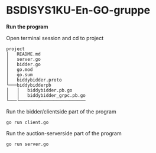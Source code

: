 
# BSDISYS1KU-En-GO-gruppe
**Run the program**

Open terminal session and cd to project
```
project
│   README.md
│   server.go
│   bidder.go
│   go.mod
│   go.sum
│   biddybidder.proto
└───biddybidderpb
│   │   biddybidder.pb.go
│   │   biddybidder_grpc.pb.go
└───└─────────────────────────
```

Run the bidder/clientside part of the program
```
go run client.go
```
Run the auction-serverside part of the program
```
go run server.go
```


